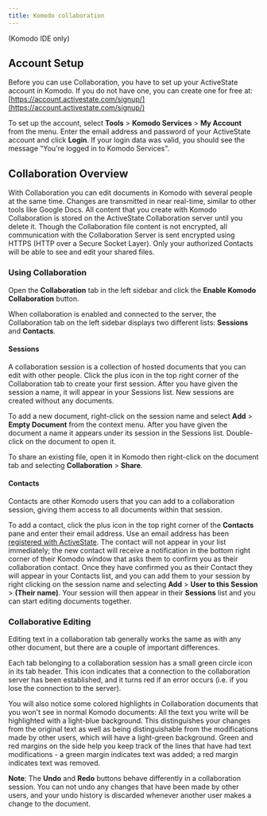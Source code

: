 ```yaml
---
title: Komodo collaboration
---
```

(Komodo IDE only)

## Account Setup

Before you can use Collaboration, you have to set up your ActiveState account in Komodo. If you do not have one, you can create one for free at: [https://account.activestate.com/signup/](https://account.activestate.com/signup/)

To set up the account, select **Tools** > **Komodo Services** > **My Account** from the menu. Enter the email address and password of your ActiveState account and click **Login**. If your login data was valid, you should see the message "You're logged in to Komodo Services".

## Collaboration Overview

With Collaboration you can edit documents in Komodo with several people at the same time. Changes are transmitted in near real-time, similar to other tools like Google Docs. All content that you create with Komodo Collaboration is stored on the ActiveState Collaboration server until you delete it. Though the Collaboration file content is not encrypted, all communication with the Collaboration Server is sent encrypted using HTTPS (HTTP over a Secure Socket Layer). Only your authorized Contacts will be able to see and edit your shared files.

### Using Collaboration

Open the **Collaboration** tab in the left sidebar and click the **Enable Komodo Collaboration** button.

When collaboration is enabled and connected to the server, the Collaboration tab on the left sidebar displays two different lists: **Sessions** and **Contacts**.

#### Sessions

A collaboration session is a collection of hosted documents that you can edit with other people. Click the plus icon in the top right corner of the Collaboration tab to create your first session. After you have given the session a name, it will appear in your Sessions list. New sessions are created without any documents.

To add a new document, right-click on the session name and select **Add** > **Empty Document** from the context menu. After you have given the document a name it appears under its session in the Sessions list. Double-click on the document to open it.

To share an existing file, open it in Komodo then right-click on the document tab and selecting **Collaboration** > **Share**.

#### Contacts

Contacts are other Komodo users that you can add to a collaboration session, giving them access to all documents within that session.

To add a contact, click the plus icon in the top right corner of the **Contacts** pane and enter their email address. Use an email address has been [registered with ActiveState](#collab_top). The contact will not appear in your list immediately; the new contact will receive a notification in the bottom right corner of their Komodo window that asks them to confirm you as their collaboration contact. Once they have confirmed you as their Contact they will appear in your Contacts list, and you can add them to your session by right clicking on the session name and selecting **Add** > **User to this Session** > **(Their name)**. Your session will then appear in their **Sessions** list and you can start editing documents together.

### Collaborative Editing

Editing text in a collaboration tab generally works the same as with any other document, but there are a couple of important differences.

Each tab belonging to a collaboration session has a small green circle icon in its tab header. This icon indicates that a connection to the collaboration server has been established, and it turns red if an error occurs (i.e. if you lose the connection to the server).

You will also notice some colored highlights in Collaboration documents that you won't see in normal Komodo documents: All the text you write will be highlighted with a light-blue background. This distinguishes your changes from the original text as well as being distinguishable from the modifications made by other users, which will have a light-green background. Green and red margins on the side help you keep track of the lines that have had text modifications - a green margin indicates text was added; a red margin indicates text was removed.

**Note**: The **Undo** and **Redo** buttons behave differently in a collaboration session. You can not undo any changes that have been made by other users, and your undo history is discarded whenever another user makes a change to the document.
